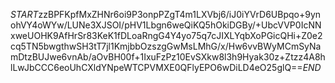 $START$zzBPFKpfMxZHNr6oi9P3onpPZgT4m1LXVbj6/iJ0iYVrD6UBpqo+9ynohVY4oWYw/LUNe3XJSOI/pHV1Lbgn6weQiKQ5hOkiDGBy/+UbcVVP0IcNNxweUOHK9AfHrSr83KeK1fDLoaRngG4Y4yo75q7cJIXLYqbXoPGicQHi+Z0e2cq5TN5bwgthwSH3tT7jl1KmjbbOzszgGwMsLMhG/x/Hw6vvBWyMCmSyNamDtzBUJwe6vnAb/aOvBH00f+1IxuFzPz10EvSXkw8l3h9Hyak30z+Ztzz4A8hlLwJbCCC6eoUhCXldYNpeWTCPVMXE0QFlyEPO6wDiLD4eO25glQ==$END$